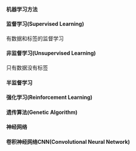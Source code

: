 #### 机器学习方法
#### 监督学习(Supervised Learning)
有数据和标签的监督学习
#### 非监督学习(Unsupervised Learning)
只有数据没有标签
#### 半监督学习
#### 强化学习(Reinforcement Learning)
#### 遗传算法(Genetic Algorithm)
#### 神经网络
#### 卷积神经网络CNN(Convolutional Neural Network)

